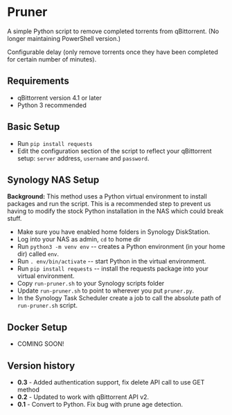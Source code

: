 # Pruner

A simple Python script to remove completed torrents from qBittorrent. (No longer maintaining PowerShell version.)

Configurable delay (only remove torrents once they have been completed for certain number of minutes).

## Requirements

- qBittorrent version 4.1 or later
- Python 3 recommended

## Basic Setup

- Run `pip install requests`
- Edit the configuration section of the script to reflect your qBittorrent setup: `server` address, `username` and `password`.

## Synology NAS Setup
**Background:** This method uses a Python virtual environment to install packages and run the script. This is a recommended step to prevent us having to modify the stock Python installation in the NAS which could break stuff.
- Make sure you have enabled home folders in Synology DiskStation.
- Log into your NAS as admin, `cd` to home dir
- Run `python3 -m venv env` -- creates a Python environment (in your home dir) called `env`.
- Run `. env/bin/activate` -- start Python in the virtual environment.
- Run `pip install requests` -- install the requests package into your virtual environment.
- Copy `run-pruner.sh` to your Synology scripts folder
- Update `run-pruner.sh` to point to wherever you put `pruner.py`.
- In the Synology Task Scheduler create a job to call the absolute path of `run-pruner.sh` script.

## Docker Setup

- COMING SOON!

## Version history

- **0.3** - Added authentication support, fix delete API call to use GET method
- **0.2** - Updated to work with qBittorrent API v2.
- **0.1** - Convert to Python. Fix bug with prune age detection.
